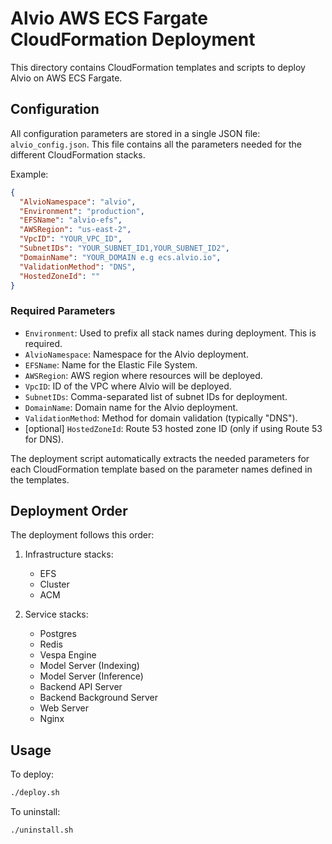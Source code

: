 # Alvio AWS ECS Fargate CloudFormation Deployment

This directory contains CloudFormation templates and scripts to deploy Alvio on AWS ECS Fargate.

## Configuration

All configuration parameters are stored in a single JSON file: `alvio_config.json`. This file contains all the parameters needed for the different CloudFormation stacks.

Example:
```json
{
  "AlvioNamespace": "alvio",
  "Environment": "production",
  "EFSName": "alvio-efs",
  "AWSRegion": "us-east-2",
  "VpcID": "YOUR_VPC_ID",
  "SubnetIDs": "YOUR_SUBNET_ID1,YOUR_SUBNET_ID2",
  "DomainName": "YOUR_DOMAIN e.g ecs.alvio.io",
  "ValidationMethod": "DNS",
  "HostedZoneId": ""
}
```

### Required Parameters

- `Environment`: Used to prefix all stack names during deployment. This is required.
- `AlvioNamespace`: Namespace for the Alvio deployment.
- `EFSName`: Name for the Elastic File System.
- `AWSRegion`: AWS region where resources will be deployed.
- `VpcID`: ID of the VPC where Alvio will be deployed.
- `SubnetIDs`: Comma-separated list of subnet IDs for deployment.
- `DomainName`: Domain name for the Alvio deployment.
- `ValidationMethod`: Method for domain validation (typically "DNS").
- [optional] `HostedZoneId`: Route 53 hosted zone ID (only if using Route 53 for DNS).

The deployment script automatically extracts the needed parameters for each CloudFormation template based on the parameter names defined in the templates.

## Deployment Order

The deployment follows this order:

1. Infrastructure stacks:
   - EFS
   - Cluster
   - ACM

2. Service stacks:
   - Postgres
   - Redis
   - Vespa Engine
   - Model Server (Indexing)
   - Model Server (Inference)
   - Backend API Server
   - Backend Background Server
   - Web Server
   - Nginx

## Usage

To deploy:
```bash
./deploy.sh
```

To uninstall:
```bash
./uninstall.sh
```
